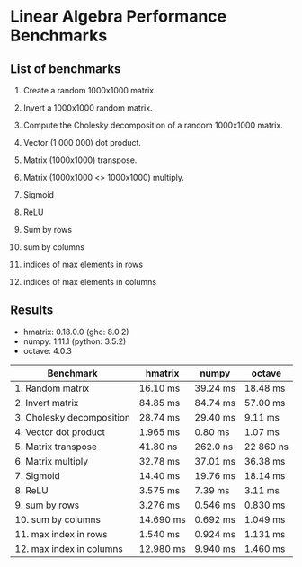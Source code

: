 # Linear Algebra Performance Benchmarks

## List of benchmarks

1. Create a random 1000x1000 matrix.

2. Invert a 1000x1000 random matrix.

3. Compute the Cholesky decomposition of a random 1000x1000 matrix.

4. Vector (1 000 000) dot product.

5. Matrix (1000x1000) transpose.

6. Matrix (1000x1000 <> 1000x1000) multiply.

7. Sigmoid

8. ReLU

9. Sum by rows

10. sum by columns

11. indices of max elements in rows

12. indices of max elements in columns

## Results

* hmatrix: 0.18.0.0 (ghc: 8.0.2)
* numpy: 1.11.1 (python: 3.5.2)
* octave: 4.0.3

| Benchmark | hmatrix | numpy | octave |
|-----------------|----------------|-----------------|-------|
| 1. Random matrix | 16.10 ms  | 39.24 ms | 18.48 ms |
| 2. Invert matrix | 84.85 ms  | 84.74 ms | 57.00 ms |
| 3. Cholesky decomposition | 28.74 ms | 29.40 ms | 9.11 ms |
| 4. Vector dot product | 1.965 ms | 0.80 ms | 1.07 ms |
| 5. Matrix transpose | 41.80 ns | 262.0 ns | 22 860 ns |
| 6. Matrix multiply | 32.78 ms | 37.01 ms | 36.38 ms |
| 7. Sigmoid | 14.40 ms | 19.76 ms | 18.14 ms |
| 8. ReLU | 3.575 ms | 7.39 ms | 3.11 ms |
| 9. sum by rows | 3.276 ms | 0.546 ms | 0.830 ms |
| 10. sum by columns | 14.690 ms | 0.692 ms | 1.049 ms |
| 11. max index in rows | 1.540 ms |  0.924 ms | 1.131 ms |
| 12. max index in columns | 12.980 ms |  9.940 ms | 1.460 ms |
